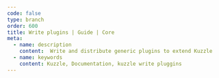 ```yaml
---
code: false
type: branch
order: 600
title: Write plugins | Guide | Core
meta:
  - name: description
    content:  Write and distribute generic plugins to extend Kuzzle
  - name: keywords
    content: Kuzzle, Documentation, kuzzle write pluggins
---
```


<Redirect to="start-writing-plugins" />
